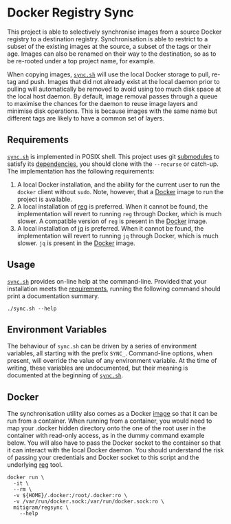 # Docker Registry Sync

This project is able to selectively synchronise images from a source Docker
registry to a destination registry. Synchronisation is able to restrict to a
subset of the existing images at the source, a subset of the tags or their age.
Images can also be renamed on their way to the destination, so as to be
re-rooted under a top project name, for example.

When copying images, [`sync.sh`](./sync.sh) will use the local Docker storage to
pull, re-tag and push. Images that did not already exist at the local daemon
prior to pulling will automatically be removed to avoid using too much disk
space at the local host daemon. By default, image removal passes through a queue
to maximise the chances for the daemon to reuse image layers and minimise disk
operations. This is because images with the same name but different tags are
likely to have a common set of layers.

## Requirements

[`sync.sh`](./sync.sh) is implemented in POSIX shell. This project uses git
[submodules] to satisfy its [dependencies][mg.sh], you should clone with the
`--recurse` or catch-up. The implementation has the following requirements:

1. A local Docker installation, and the ability for the current user to run the
   `docker` client without `sudo`. Note, however, that a [Docker](#docker) image
   to run the project is available.
2. A local installation of [reg] is preferred. When it cannot be found, the
   implementation will revert to running `reg` through Docker, which is much
   slower. A compatible version of `reg` is present in the [Docker](#docker)
   image.
3. A local installation of [jq] is preferred. When it cannot be found, the
   implementation will revert to running `jq` through Docker, which is much
   slower. `jq` is present in the [Docker](#docker) image.

  [submodules]: https://git-scm.com/book/en/v2/Git-Tools-Submodules
  [mg.sh]: https://github.com/Mitigram/mg.sh
  [reg]: https://github.com/genuinetools/reg
  [jq]: https://github.com/stedolan/jq

## Usage

[`sync.sh`](./sync.sh) provides on-line help at the command-line. Provided that
your installation meets the [requirements](#requirements), running the following
command should print a documentation summary.

```shell
./sync.sh --help
```

## Environment Variables

The behaviour of `sync.sh` can be driven by a series of environment variables,
all starting with the prefix `SYNC_`. Command-line options, when present, will
override the value of any environment variable. At the time of writing, these
variables are undocumented, but their meaning is documented at the beginning of
[`sync.sh`](./sync.sh).

## Docker

The synchronisation utility also comes as a Docker [image] so that it can be run
from a container. When running from a container, you would need to map your
.docker hidden directory onto the one of the root user in the container with
read-only access, as in the dummy command example below. You will also have to
pass the Docker socket to the container so that it can interact with the local
Docker daemon. You should understand the risk of passing your credentials and
Docker socket to this script and the underlying [reg] tool.

```shell
docker run \
  -it \
  --rm \
  -v ${HOME}/.docker:/root/.docker:ro \
  -v /var/run/docker.sock:/var/run/docker.sock:ro \
  mitigram/regsync \
    --help
```

  [image]: https://hub.docker.com/r/mitigram/regsync
